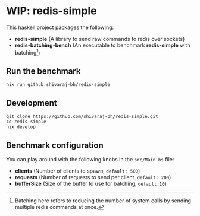 # WIP: redis-simple
This haskell project packages the following:
- **redis-simple** (A library to send raw commands to redis over sockets)
- **redis-batching-bench** (An executable to benchmark **redis-simple** with batching[^batching])

[^batching]: Batching here refers to reducing the number of system calls by sending multiple redis commands at once. 

## Run the benchmark
```
nix run github:shivaraj-bh/redis-simple
```
## Development
```
git clone https://github.com/shivaraj-bh/redis-simple.git
cd redis-simple
nix develop
```
## Benchmark configuration
You can play around with the following knobs in the `src/Main.hs` file:
- **clients** (Number of clients to spawn, `default: 500`)
- **requests** (Number of requests to send per client, `default: 200`)
- **bufferSize** (Size of the buffer to use for batching, `default:10`)